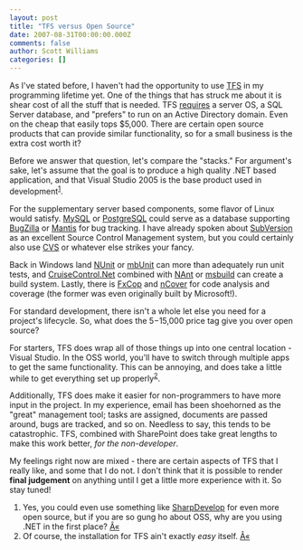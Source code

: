 ```yaml
---
layout: post
title: "TFS versus Open Source"
date: 2007-08-31T00:00:00.000Z
comments: false
author: Scott Williams
categories: []
---
```

As I've stated before, I haven't had the opportunity to use <a href="http://www.krazyyak.com/category/tfs/" title="My ongoing TFS experience">TFS</a> in my programming lifetime yet. One of the things that has struck me about it is shear cost of all the stuff that is needed. TFS <a href="http://msdn2.microsoft.com/en-us/library/ms400745(VS.80).aspx" title="TFS hardware requirements">requires</a> a server OS, a SQL Server database, and "prefers" to run on an Active Directory domain. Even on the cheap that easily tops $5,000. There are certain open source products that can provide similar functionality, so for a small business is the extra cost worth it?</p> <p>Before we answer that question, let's compare the "stacks." For argument's sake, let's assume that the goal is to produce a high quality .NET based application, and that Visual Studio 2005 is the base product used in development<sup><a href="#34_footnotes">1</a></sup>.

For the supplementary server based components, some flavor of Linux would satisfy. <a href="http://www.mysql.com">MySQL</a> or <a href="http://www.postgresql.org">PostgreSQL</a> could serve as a database supporting <a href="http://www.bugzilla.org">BugZilla</a> or <a href="http://www.mantisbt.org">Mantis</a> for bug tracking. I have already spoken about <a href="http://www.krazyyak.com/2007/07/20/open-source-and-the-user-experience/" title="SubVersion's superior experience">SubVersion</a> as an excellent Source Control Management system, but you could certainly also use <a href="http://www.nongnu.org/cvs/" title="CVS kind of sucks, use SubVersion instead">CVS</a> or whatever else strikes your fancy.

Back in Windows land <a href="http://www.nunit.org">NUnit</a> or <a href="http://www.mbunit.com">mbUnit</a> can more than adequately run unit tests, and <a href="http://cruisecontrol.sourceforge.net">CruiseControl.Net</a> combined with <a href="http://nant.sourceforge.net">NAnt</a> or <a href="http://msdn2.microsoft.com/en-us/library.0k6kkbsd.aspx" title="MSBuild Reference">msbuild</a> can create a build system. Lastly, there is <a href="http://www.gotdotnet.com/Team/FxCop/">FxCop</a> and <a href="http://ncover.org">nCover</a> for code analysis and coverage (the former was even originally built by Microsoft!).

For standard development, there isn't a whole let else you need for a project's lifecycle. So, what does the $5-$15,000 price tag give you over open source?

For starters, TFS does wrap all of those things up into one central location - Visual Studio. In the OSS world, you'll have to switch through multiple apps to get the same functionality. This can be annoying, and does take a little while to get everything set up properly<sup><a href="#34_footnotes">2</a></sup>.

Additionally, TFS does make it easier for non-programmers to have more input in the project. In my experience, email has been shoehorned as the "great" management tool; tasks are assigned, documents are passed around, bugs are tracked, and so on. Needless to say, this tends to be catastrophic. TFS, combined with SharePoint does take great lengths to make this work better, <em>for the non-developer</em>.

My feelings right now are mixed - there are certain aspects of TFS that I really like, and some that I do not. I don't think that it is possible to render <strong>final judgement</strong> on anything until I get a little more experience with it. So stay tuned!

1. Yes, you could even use something like <a href="http://www.icsharpcode.net/OpenSource/SD/" title="An open source dot net IDE">SharpDevelop</a> for even more open source, but if you are so gung ho about OSS, why are you using .NET in the first place? <a href="#34_1">Â«</a>
2. Of course, the installation for TFS ain't exactly <em>easy</em> itself. <a href="#34_2">Â«</a>
